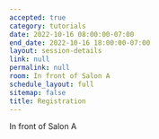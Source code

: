 ```yaml
---
accepted: true
category: tutorials
date: 2022-10-16 08:00:00-07:00
end_date: 2022-10-16 18:00:00-07:00
layout: session-details
link: null
permalink: null
room: In front of Salon A
schedule_layout: full
sitemap: false
title: Registration
---
```


In front of Salon A
